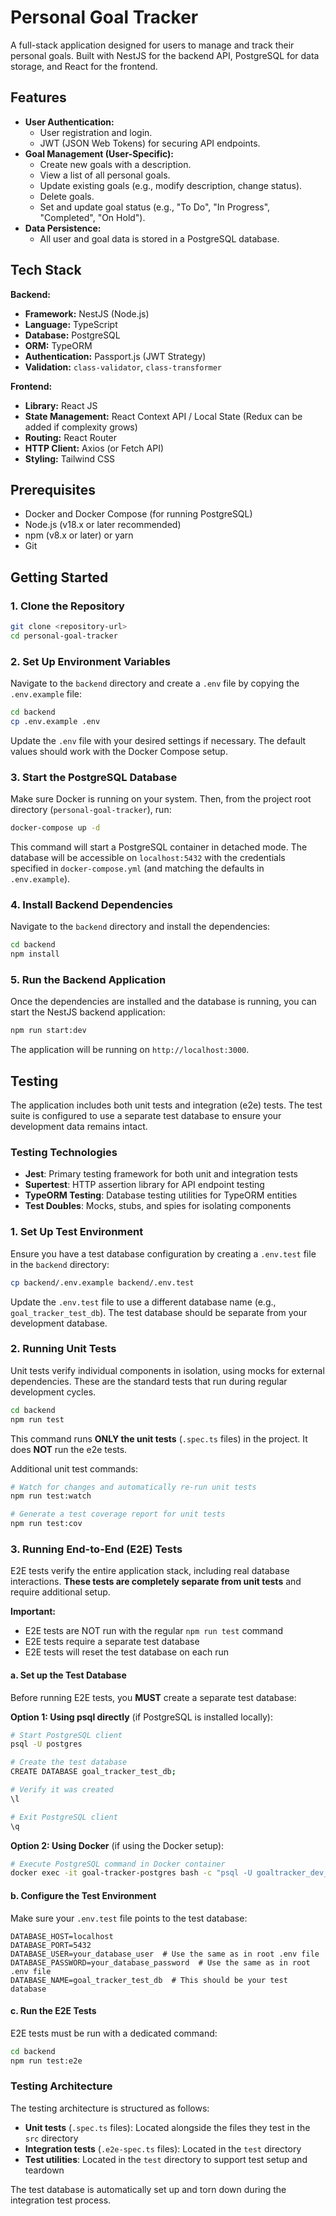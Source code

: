 # Personal Goal Tracker

A full-stack application designed for users to manage and track their personal goals. Built with NestJS for the backend API, PostgreSQL for data storage, and React for the frontend.

## Features

*   **User Authentication:**
    *   User registration and login.
    *   JWT (JSON Web Tokens) for securing API endpoints.
*   **Goal Management (User-Specific):**
    *   Create new goals with a description.
    *   View a list of all personal goals.
    *   Update existing goals (e.g., modify description, change status).
    *   Delete goals.
    *   Set and update goal status (e.g., "To Do", "In Progress", "Completed", "On Hold").
*   **Data Persistence:**
    *   All user and goal data is stored in a PostgreSQL database.

## Tech Stack

**Backend:**

*   **Framework:** NestJS (Node.js)
*   **Language:** TypeScript
*   **Database:** PostgreSQL
*   **ORM:** TypeORM
*   **Authentication:** Passport.js (JWT Strategy)
*   **Validation:** `class-validator`, `class-transformer`

**Frontend:**

*   **Library:** React JS
*   **State Management:** React Context API / Local State (Redux can be added if complexity grows)
*   **Routing:** React Router
*   **HTTP Client:** Axios (or Fetch API)
*   **Styling:** Tailwind CSS

## Prerequisites

*   Docker and Docker Compose (for running PostgreSQL)
*   Node.js (v18.x or later recommended)
*   npm (v8.x or later) or yarn
*   Git

## Getting Started

### 1. Clone the Repository

```bash
git clone <repository-url>
cd personal-goal-tracker
```

### 2. Set Up Environment Variables

Navigate to the `backend` directory and create a `.env` file by copying the `.env.example` file:

```bash
cd backend
cp .env.example .env
```

Update the `.env` file with your desired settings if necessary. The default values should work with the Docker Compose setup.

### 3. Start the PostgreSQL Database

Make sure Docker is running on your system. Then, from the project root directory (`personal-goal-tracker`), run:

```bash
docker-compose up -d
```

This command will start a PostgreSQL container in detached mode. The database will be accessible on `localhost:5432` with the credentials specified in `docker-compose.yml` (and matching the defaults in `.env.example`).

### 4. Install Backend Dependencies

Navigate to the `backend` directory and install the dependencies:

```bash
cd backend
npm install
```

### 5. Run the Backend Application

Once the dependencies are installed and the database is running, you can start the NestJS backend application:

```bash
npm run start:dev
```

The application will be running on `http://localhost:3000`.

## Testing

The application includes both unit tests and integration (e2e) tests. The test suite is configured to use a separate test database to ensure your development data remains intact.

### Testing Technologies

- **Jest**: Primary testing framework for both unit and integration tests
- **Supertest**: HTTP assertion library for API endpoint testing
- **TypeORM Testing**: Database testing utilities for TypeORM entities
- **Test Doubles**: Mocks, stubs, and spies for isolating components

### 1. Set Up Test Environment

Ensure you have a test database configuration by creating a `.env.test` file in the `backend` directory:

```bash
cp backend/.env.example backend/.env.test
```

Update the `.env.test` file to use a different database name (e.g., `goal_tracker_test_db`). The test database should be separate from your development database.

### 2. Running Unit Tests

Unit tests verify individual components in isolation, using mocks for external dependencies. These are the standard tests that run during regular development cycles.

```bash
cd backend
npm run test
```

This command runs **ONLY the unit tests** (`.spec.ts` files) in the project. It does **NOT** run the e2e tests.

Additional unit test commands:

```bash
# Watch for changes and automatically re-run unit tests
npm run test:watch

# Generate a test coverage report for unit tests
npm run test:cov
```

### 3. Running End-to-End (E2E) Tests

E2E tests verify the entire application stack, including real database interactions. **These tests are completely separate from unit tests** and require additional setup.

**Important:**
- E2E tests are NOT run with the regular `npm run test` command
- E2E tests require a separate test database
- E2E tests will reset the test database on each run

#### a. Set up the Test Database

Before running E2E tests, you **MUST** create a separate test database:

**Option 1: Using psql directly** (if PostgreSQL is installed locally):

```bash
# Start PostgreSQL client
psql -U postgres

# Create the test database
CREATE DATABASE goal_tracker_test_db;

# Verify it was created
\l

# Exit PostgreSQL client
\q
```

**Option 2: Using Docker** (if using the Docker setup):

```bash
# Execute PostgreSQL command in Docker container
docker exec -it goal-tracker-postgres bash -c "psql -U goaltracker_dev_user goal_tracker_dev_db -c 'CREATE DATABASE goal_tracker_test_db;'"
```

#### b. Configure the Test Environment

Make sure your `.env.test` file points to the test database:

```
DATABASE_HOST=localhost
DATABASE_PORT=5432
DATABASE_USER=your_database_user  # Use the same as in root .env file
DATABASE_PASSWORD=your_database_password  # Use the same as in root .env file
DATABASE_NAME=goal_tracker_test_db  # This should be your test database
```

#### c. Run the E2E Tests

E2E tests must be run with a dedicated command:

```bash
cd backend
npm run test:e2e
```

### Testing Architecture

The testing architecture is structured as follows:

- **Unit tests** (`.spec.ts` files): Located alongside the files they test in the `src` directory
- **Integration tests** (`.e2e-spec.ts` files): Located in the `test` directory
- **Test utilities**: Located in the `test` directory to support test setup and teardown

The test database is automatically set up and torn down during the integration test process.
